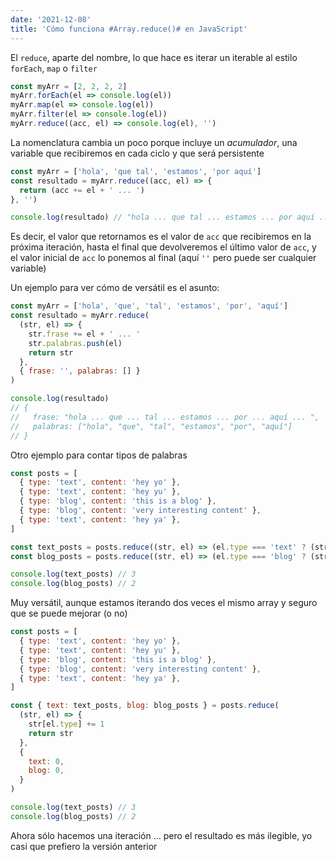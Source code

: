 ```yaml
---
date: '2021-12-08'
title: 'Cómo funciona #Array.reduce()# en JavaScript'
---
```


El `reduce`, aparte del nombre, lo que hace es iterar un iterable al estilo `forEach`, `map` o `filter`

```js
const myArr = [2, 2, 2, 2]
myArr.forEach(el => console.log(el))
myArr.map(el => console.log(el))
myArr.filter(el => console.log(el))
myArr.reduce((acc, el) => console.log(el), '')
```

La nomenclatura cambia un poco porque incluye un _acumulador_, una variable que recibiremos en cada ciclo y que será persistente

```js
const myArr = ['hola', 'que tal', 'estamos', 'por aquí']
const resultado = myArr.reduce((acc, el) => {
  return (acc += el + ' ... ')
}, '')

console.log(resultado) // "hola ... que tal ... estamos ... por aquí ... "
```

Es decir, el valor que retornamos es el valor de `acc` que recibiremos en la próxima iteración, hasta el final que devolveremos el último valor de `acc`, y el valor inicial de `acc` lo ponemos al final (aquí `''` pero puede ser cualquier variable)

Un ejemplo para ver cómo de versátil es el asunto:

```js
const myArr = ['hola', 'que', 'tal', 'estamos', 'por', 'aquí']
const resultado = myArr.reduce(
  (str, el) => {
    str.frase += el + ' ... '
    str.palabras.push(el)
    return str
  },
  { frase: '', palabras: [] }
)

console.log(resultado)
// {
//   frase: "hola ... que ... tal ... estamos ... por ... aquí ... ",
//   palabras: ["hola", "que", "tal", "estamos", "por", "aquí"]
// }
```

Otro ejemplo para contar tipos de palabras

```js
const posts = [
  { type: 'text', content: 'hey yo' },
  { type: 'text', content: 'hey yu' },
  { type: 'blog', content: 'this is a blog' },
  { type: 'blog', content: 'very interesting content' },
  { type: 'text', content: 'hey ya' },
]

const text_posts = posts.reduce((str, el) => (el.type === 'text' ? (str += 1) : str), 0)
const blog_posts = posts.reduce((str, el) => (el.type === 'blog' ? (str += 1) : str), 0)

console.log(text_posts) // 3
console.log(blog_posts) // 2
```

Muy versátil, aunque estamos iterando dos veces el mismo array y seguro que se puede mejorar (o no)

```js
const posts = [
  { type: 'text', content: 'hey yo' },
  { type: 'text', content: 'hey yu' },
  { type: 'blog', content: 'this is a blog' },
  { type: 'blog', content: 'very interesting content' },
  { type: 'text', content: 'hey ya' },
]

const { text: text_posts, blog: blog_posts } = posts.reduce(
  (str, el) => {
    str[el.type] += 1
    return str
  },
  {
    text: 0,
    blog: 0,
  }
)

console.log(text_posts) // 3
console.log(blog_posts) // 2
```

Ahora sólo hacemos una iteración ... pero el resultado es más ilegible, yo casi que prefiero la versión anterior
